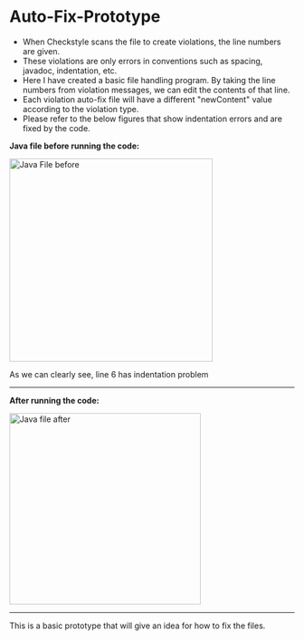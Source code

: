 # Auto-Fix-Prototype

<ul>
  <li>When Checkstyle scans the file to create violations, the line numbers are given.</li>
  <li>These violations are only errors in conventions such as spacing, javadoc, indentation, etc.</li>
  <li>Here I have created a basic file handling program. By taking the line numbers from violation messages, we can edit the contents of that line.</li>
  <li>Each violation auto-fix file will have a different "newContent" value according to the violation type.</li>
  <li>Please refer to the below figures that show indentation errors and are fixed by the code.</li>
</ul>

**Java file before running the code:**

<img width="359" alt="Java File before" src="https://github.com/Prathamesh-007/Auto-Fix-Prototype/assets/77877305/bb77def7-27c3-4382-a59a-cef61a0f5f31">

As we can clearly see, line 6 has indentation problem

---



**After running the code:**

<img width="338" alt="Java file after" src="https://github.com/Prathamesh-007/Auto-Fix-Prototype/assets/77877305/9eedd300-ddaf-4ccf-9191-e3a6e5e544bf">
<br>

---

This is a basic prototype that will give an idea for how to fix the files.
